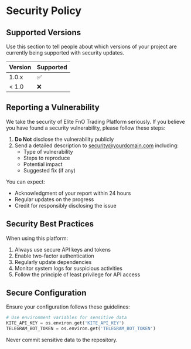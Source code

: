 # Security Policy

## Supported Versions

Use this section to tell people about which versions of your project are currently being supported with security updates.

| Version | Supported          |
| ------- | ------------------ |
| 1.0.x   | :white_check_mark: |
| < 1.0   | :x:                |

## Reporting a Vulnerability

We take the security of Elite FnO Trading Platform seriously. If you believe you have found a security vulnerability, please follow these steps:

1. **Do Not** disclose the vulnerability publicly
2. Send a detailed description to security@yourdomain.com including:
   - Type of vulnerability
   - Steps to reproduce
   - Potential impact
   - Suggested fix (if any)

You can expect:

- Acknowledgment of your report within 24 hours
- Regular updates on the progress
- Credit for responsibly disclosing the issue

## Security Best Practices

When using this platform:

1. Always use secure API keys and tokens
2. Enable two-factor authentication
3. Regularly update dependencies
4. Monitor system logs for suspicious activities
5. Follow the principle of least privilege for API access

## Secure Configuration

Ensure your configuration follows these guidelines:

```python
# Use environment variables for sensitive data
KITE_API_KEY = os.environ.get('KITE_API_KEY')
TELEGRAM_BOT_TOKEN = os.environ.get('TELEGRAM_BOT_TOKEN')
```

Never commit sensitive data to the repository.